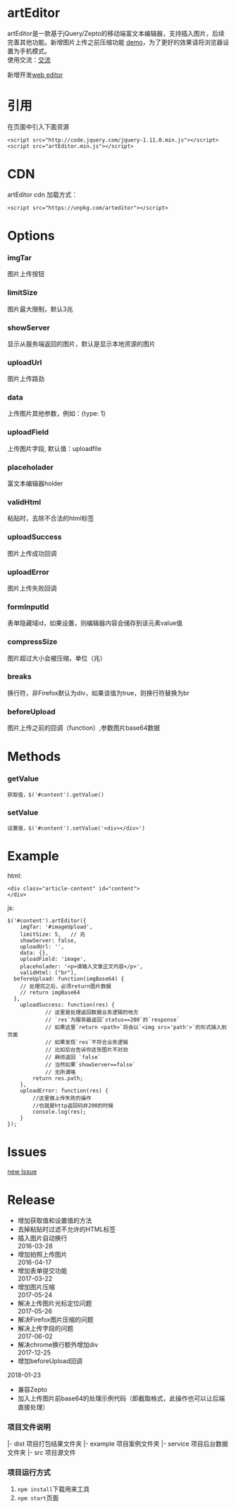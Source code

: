 # artEditor
artEditor是一款基于jQuery/Zepto的移动端富文本编辑器，支持插入图片，后续完善其他功能。新增图片上传之前压缩功能
[demo](http://baixuexiyang.github.io/artEditor/)，为了更好的效果请将浏览器设置为手机模式。   
使用交流：[交流](https://gitter.im/artEditor/Lobby)    
   
新增开发[web editor](./web/README.md)      
    
# 引用
在页面中引入下面资源 
```   
<script src="http://code.jquery.com/jquery-1.11.0.min.js"></script>  
<script src="artEditor.min.js"></script>   
```
# CDN    
artEditor cdn 加载方式：    
```   
<script src="https://unpkg.com/arteditor"></script>  
```   
# Options
### imgTar
  图片上传按钮
### limitSize
  图片最大限制，默认3兆
### showServer
  显示从服务端返回的图片，默认是显示本地资源的图片
### uploadUrl
  图片上传路劲
### data
  上传图片其他参数，例如：{type: 1}  
### uploadField
  上传图片字段, 默认值：uploadfile
### placeholader
  富文本编辑器holder
### validHtml
  粘贴时，去除不合法的html标签
### uploadSuccess
  图片上传成功回调
### uploadError
  图片上传失败回调
### formInputId
  表单隐藏域id，如果设置，则编辑器内容会储存到该元素value值
### compressSize
  图片超过大小会被压缩，单位（兆）
### breaks  
  换行符，非Firefox默认为div，如果该值为true，则换行符替换为br   
### beforeUpload   
  图片上传之前的回调（function）,参数图片base64数据

# Methods

### getValue
    获取值，$('#content').getValue()
### setValue
    设置值，$('#content').setValue('<div></div>')


# Example
html:
```
<div class="article-content" id="content">
</div>
```
js:

```
$('#content').artEditor({
	imgTar: '#imageUpload',
	limitSize: 5,   // 兆
	showServer: false,
	uploadUrl: '',
	data: {},
	uploadField: 'image',
	placeholader: '<p>请输入文章正文内容</p>',
	validHtml: ["br"],
  beforeUpload: function(imgBase64) {
    // 处理完之后，必须return图片数据   
    // return imgBase64         
  },
	uploadSuccess: function(res) {
            // 这里是处理返回数据业务逻辑的地方
            // `res`为服务器返回`status==200`的`response`
            // 如果这里`return <path>`将会以`<img src='path'>`的形式插入到页面
            // 如果发现`res`不符合业务逻辑
            // 比如后台告诉你这张图片不对劲
            // 麻烦返回 `false`
            // 当然如果`showServer==false`
            // 无所谓咯
		return res.path;
	},
	uploadError: function(res) {
		//这里做上传失败的操作
        //也就是http返回码非200的时候
		console.log(res);
	}
});
```

# Issues
[new Issue](https://github.com/baixuexiyang/artEditor/issues/new)


# Release
 + 增加获取值和设置值的方法    
 + 去掉粘贴时过滤不允许的HTML标签    
 + 插入图片自动换行       
2016-03-28       
 + 增加拍照上传图片    
2016-04-17    
 + 增加表单提交功能    
2017-03-22    
 + 增加图片压缩    
2017-05-24      
 + 解决上传图片光标定位问题    
2017-05-26    
 + 解决Firefox图片压缩的问题    
 + 解决上传字段的问题  
2017-06-02   
 + 解决chrome换行额外增加div   
2017-12-25   
 + 增加beforeUpload回调


2018-01-23
 + 兼容Zepto
 + 加入上传图片前base64的处理示例代码（即截取格式，此操作也可以让后端直接处理） 
   
### 项目文件说明
|- dist 项目打包结果文件夹
|- example 项目案例文件夹
|- service 项目后台数据文件夹
|- src 项目源文件

### 项目运行方式
1. `npm install`下载用来工具
2. `npm start`页面
